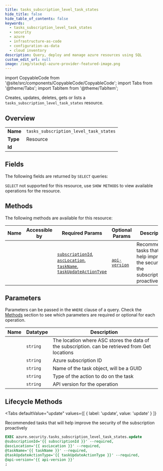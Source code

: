```yaml
--- 
title: tasks_subscription_level_task_states
hide_title: false
hide_table_of_contents: false
keywords:
  - tasks_subscription_level_task_states
  - security
  - azure
  - infrastructure-as-code
  - configuration-as-data
  - cloud inventory
description: Query, deploy and manage azure resources using SQL
custom_edit_url: null
image: /img/stackql-azure-provider-featured-image.png
---
```


import CopyableCode from '@site/src/components/CopyableCode/CopyableCode';
import Tabs from '@theme/Tabs';
import TabItem from '@theme/TabItem';

Creates, updates, deletes, gets or lists a <code>tasks_subscription_level_task_states</code> resource.

## Overview
<table><tbody>
<tr><td><b>Name</b></td><td><code>tasks_subscription_level_task_states</code></td></tr>
<tr><td><b>Type</b></td><td>Resource</td></tr>
<tr><td><b>Id</b></td><td><CopyableCode code="azure.security.tasks_subscription_level_task_states" /></td></tr>
</tbody></table>

## Fields

The following fields are returned by `SELECT` queries:

`SELECT` not supported for this resource, use `SHOW METHODS` to view available operations for the resource.


## Methods

The following methods are available for this resource:

<table>
<thead>
    <tr>
    <th>Name</th>
    <th>Accessible by</th>
    <th>Required Params</th>
    <th>Optional Params</th>
    <th>Description</th>
    </tr>
</thead>
<tbody>
<tr>
    <td><a href="#update"><CopyableCode code="update" /></a></td>
    <td><CopyableCode code="exec" /></td>
    <td><a href="#parameter-subscriptionId"><code>subscriptionId</code></a>, <a href="#parameter-ascLocation"><code>ascLocation</code></a>, <a href="#parameter-taskName"><code>taskName</code></a>, <a href="#parameter-taskUpdateActionType"><code>taskUpdateActionType</code></a></td>
    <td><a href="#parameter-api-version"><code>api-version</code></a></td>
    <td>Recommended tasks that will help improve the security of the subscription proactively</td>
</tr>
</tbody>
</table>

## Parameters

Parameters can be passed in the `WHERE` clause of a query. Check the [Methods](#methods) section to see which parameters are required or optional for each operation.

<table>
<thead>
    <tr>
    <th>Name</th>
    <th>Datatype</th>
    <th>Description</th>
    </tr>
</thead>
<tbody>
<tr id="parameter-ascLocation">
    <td><CopyableCode code="ascLocation" /></td>
    <td><code>string</code></td>
    <td>The location where ASC stores the data of the subscription. can be retrieved from Get locations</td>
</tr>
<tr id="parameter-subscriptionId">
    <td><CopyableCode code="subscriptionId" /></td>
    <td><code>string</code></td>
    <td>Azure subscription ID</td>
</tr>
<tr id="parameter-taskName">
    <td><CopyableCode code="taskName" /></td>
    <td><code>string</code></td>
    <td>Name of the task object, will be a GUID</td>
</tr>
<tr id="parameter-taskUpdateActionType">
    <td><CopyableCode code="taskUpdateActionType" /></td>
    <td><code>string</code></td>
    <td>Type of the action to do on the task</td>
</tr>
<tr id="parameter-api-version">
    <td><CopyableCode code="api-version" /></td>
    <td><code>string</code></td>
    <td>API version for the operation</td>
</tr>
</tbody>
</table>

## Lifecycle Methods

<Tabs
    defaultValue="update"
    values={[
        { label: 'update', value: 'update' }
    ]}
>
<TabItem value="update">

Recommended tasks that will help improve the security of the subscription proactively

```sql
EXEC azure.security.tasks_subscription_level_task_states.update 
@subscriptionId='{{ subscriptionId }}' --required, 
@ascLocation='{{ ascLocation }}' --required, 
@taskName='{{ taskName }}' --required, 
@taskUpdateActionType='{{ taskUpdateActionType }}' --required, 
@api-version='{{ api-version }}'
;
```
</TabItem>
</Tabs>
